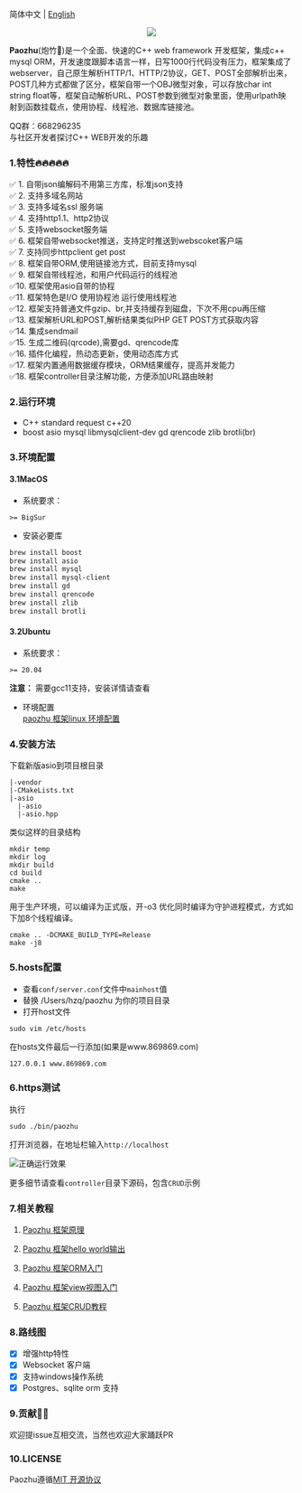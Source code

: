 简体中文 | [English](README_EN.md)

<div align="center">
<img src="https://www.paozhu.org/images/logo.svg">
</div>

**Paozhu**(炮竹🧨)是一个全面、快速的C++ web framework 开发框架，集成c++ mysql ORM，开发速度跟脚本语言一样，日写1000行代码没有压力，框架集成了webserver，自己原生解析HTTP/1、HTTP/2协议，GET、POST全部解析出来，POST几种方式都做了区分，框架自带一个OBJ微型对象，可以存放char
int string float等，框架自动解析URL、POST参数到微型对象里面，使用urlpath映射到函数挂载点，使用协程、线程池、数据库链接池。

QQ群：668296235  
与社区开发者探讨C++ WEB开发的乐趣

### 1.特性🔥🔥🔥🔥🔥

✅ 1. 自带json编解码不用第三方库，标准json支持  
✅ 2. 支持多域名网站  
✅ 3. 支持多域名ssl 服务端  
✅ 4. 支持http1.1、http2协议  
✅ 5. 支持websocket服务端  
✅ 6. 框架自带websocket推送，支持定时推送到webscoket客户端  
✅ 7. 支持同步httpclient get post  
✅ 8. 框架自带ORM,使用链接池方式，目前支持mysql  
✅ 9. 框架自带线程池，和用户代码运行的线程池  
✅10. 框架使用asio自带的协程  
✅11. 框架特色是I/O 使用协程池 运行使用线程池  
✅12. 框架支持普通文件gzip、br,并支持缓存到磁盘，下次不用cpu再压缩  
✅13. 框架解析URL和POST,解析结果类似PHP GET POST方式获取内容  
✅14. 集成sendmail  
✅15. 生成二维码(qrcode),需要gd、qrencode库  
✅16. 插件化编程，热动态更新，使用动态库方式  
✅17. 框架内置通用数据缓存模块，ORM结果缓存，提高并发能力  
✅18. 框架controller目录注解功能，方便添加URL路由映射  


### 2.运行环境

- C++ standard request c++20
- boost asio mysql libmysqlclient-dev gd qrencode
  zlib brotli(br)

### 3.环境配置

#### 3.1MacOS

- 系统要求：

```
>= BigSur
```

- 安装必要库

```bash
brew install boost
brew install asio
brew install mysql
brew install mysql-client
brew install gd
brew install qrencode
brew install zlib
brew install brotli
```

#### 3.2Ubuntu

- 系统要求：

```
>= 20.04
```

**注意：** 需要gcc11支持，安装详情请查看

- 环境配置  
  [paozhu 框架linux 环境配置](https://github.com/hggq/paozhu/wiki/linux-%E7%8E%AF%E5%A2%83%E9%85%8D%E7%BD%AE)

### 4.安装方法

下载新版asio到项目根目录
```shell
|-vendor
|-CMakeLists.txt
|-asio
  |-asio
  |-asio.hpp
````
类似这样的目录结构


```shell
mkdir temp
mkdir log
mkdir build
cd build
cmake ..
make
```

用于生产环境，可以编译为正式版，开-o3 优化同时编译为守护进程模式，方式如下加8个线程编译。

```shell
cmake .. -DCMAKE_BUILD_TYPE=Release
make -j8
```


### 5.hosts配置

- 查看`conf/server.conf`文件中`mainhost`值
- 替换 /Users/hzq/paozhu 为你的项目目录
- 打开host文件

```shell
sudo vim /etc/hosts
```

在hosts文件最后一行添加(如果是www.869869.com)

```text
127.0.0.1 www.869869.com
```

### 6.https测试

执行

```shell
sudo ./bin/paozhu 
```

打开浏览器，在地址栏输入`http://localhost`

![正确运行效果](https://www.paozhu.org/images/firstrun.jpg)

更多细节请查看`controller`目录下源码，包含`CRUD`示例

### 7.相关教程

1. [Paozhu 框架原理](https://github.com/hggq/paozhu/wiki/paozhu-cpp-web-framework-%E6%A1%86%E6%9E%B6%E5%8E%9F%E7%90%86)

2. [Paozhu 框架hello world输出](https://github.com/hggq/paozhu/wiki/paozhu-%E6%A1%86%E6%9E%B6hello-world)

3. [Paozhu 框架ORM入门](https://github.com/hggq/paozhu/wiki/paozhu-%E6%A1%86%E6%9E%B6ORM%E5%85%A5%E9%97%A8)

4. [Paozhu 框架view视图入门](https://github.com/hggq/paozhu/wiki/paozhu-%E6%A1%86%E6%9E%B6view-%E8%A7%86%E5%9B%BE%E5%85%A5%E9%97%A8)

5. [Paozhu 框架CRUD教程](https://github.com/hggq/paozhu/wiki/paozhu-%E6%A1%86%E6%9E%B6-CRUD-%E6%95%99%E7%A8%8B)

### 8.路线图

* [x] 增强http特性
* [x] Websocket 客户端
* [x] 支持windows操作系统
* [x] Postgres、sqlite orm 支持

### 9.贡献👏👋

欢迎提issue互相交流，当然也欢迎大家踊跃PR

### 10.LICENSE

Paozhu遵循[MIT 开源协议](LICENSE)
